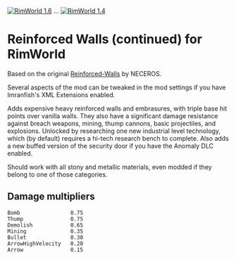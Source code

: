 [![RimWorld 1.6](https://img.shields.io/badge/RimWorld-1.6-brightgreen.svg?style=plastic&logo=steam)](https://rimworldgame.com/)
...
[![RimWorld 1.4](https://img.shields.io/badge/RimWorld-1.4-brightgreen.svg?style=plastic&logo=steam)](https://rimworldgame.com/)

# Reinforced Walls (continued) for RimWorld

Based on the original [Reinforced-Walls](https://github.com/Neceros/Reinforced-Walls) by NECEROS.

Several aspects of the mod can be tweaked in the mod settings if you have Imranfish's XML Extensions enabled.

Adds expensive heavy reinforced walls and embrasures, with triple base hit points over vanilla walls. They also have a significant damage resistance against breach weapons, mining, thump cannons, basic projectiles, and explosions. Unlocked by researching one new industrial level technology, which (by default) requires a hi-tech research bench to complete. Also adds a new buffed version of the security door if you have the Anomaly DLC enabled.

Should work with all stony and metallic materials, even modded if they belong to one of those categories.

## Damage multipliers

```text
Bomb                0.75
Thump               0.75
Demolish            0.65
Mining              0.35
Bullet              0.30
ArrowHighVelocity   0.20
Arrow               0.15
```
